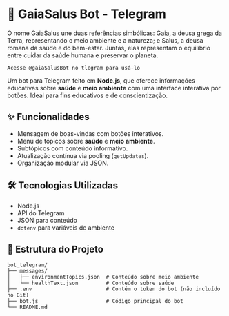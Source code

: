 # 🌱 GaiaSalus Bot - Telegram

O nome GaiaSalus une duas referências simbólicas: Gaia, a deusa grega da Terra, representando o meio ambiente e a natureza; e Salus, a deusa romana da saúde e do bem-estar. Juntas, elas representam o equilíbrio entre cuidar da saúde humana e preservar o planeta.
```
Acesse @gaiaSalusBot no tlegram para usá-lo
```

Um bot para Telegram feito em **Node.js**, que oferece informações educativas sobre **saúde** e **meio ambiente** com uma interface interativa por botões. Ideal para fins educativos e de conscientização.

## ✨ Funcionalidades

- Mensagem de boas-vindas com botões interativos.
- Menu de tópicos sobre **saúde** e **meio ambiente**.
- Subtópicos com conteúdo informativo.
- Atualização contínua via pooling (`getUpdates`).
- Organização modular via JSON.

## 🛠 Tecnologias Utilizadas

- Node.js
- API do Telegram
- JSON para conteúdo
- `dotenv` para variáveis de ambiente

## 📁 Estrutura do Projeto

```text
bot_telegram/
├── messages/
│   ├── environmentTopics.json  # Conteúdo sobre meio ambiente
│   └── healthText.json         # Conteúdo sobre saúde
├── .env                        # Contém o token do bot (não incluído no Git)
├── bot.js                      # Código principal do bot
└── README.md

